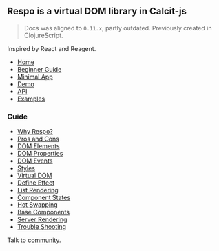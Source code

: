 ## Respo is a virtual DOM library in Calcit-js

> Docs was aligned to `0.11.x`, partly outdated. Previously created in ClojureScript.

Inspired by React and Reagent.

- [Home](http://respo-mvc.org)
- [Beginner Guide](https://github.com/Respo/respo/wiki/Beginner-Guide)
- [Minimal App](https://github.com/Respo/minimal-respo)
- [Demo](http://repo.respo.site/respo/)
- [API](API)
- [Examples](https://github.com/Respo/respo-examples)

### Guide

- [Why Respo?](why-respo)
- [Pros and Cons](pros-and-cons)
- [DOM Elements](dom-elements)
- [DOM Properties](dom-properties)
- [DOM Events](dom-events)
- [Styles](styles)
- [Virtual DOM](virtual-dom)
- [Define Effect](defeffect)
- [List Rendering](render-list)
- [Component States](component-states)
- [Hot Swapping](hot-swapping)
- [Base Components](base-components)
- [Server Rendering](server-rendering)
- [Trouble Shooting](trouble-shooting)

Talk to [community](Community).
